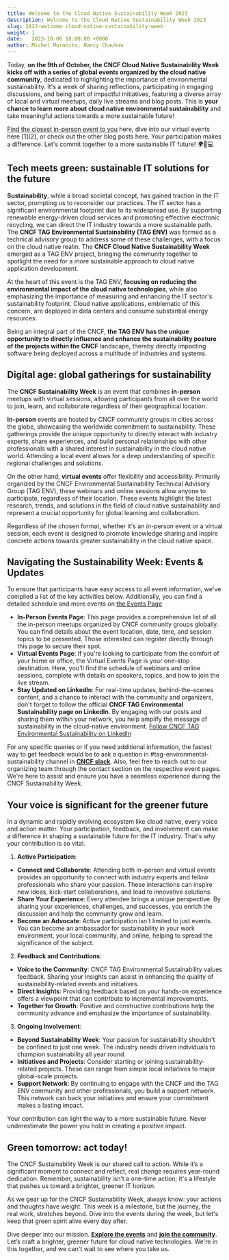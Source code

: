 ```yaml
---
title: Welcome to the Cloud Native Sustainability Week 2023
description: Welcome to the Cloud Native Sustainability Week 2023
slug: 2023-welcome-cloud-native-sustainability-week
weight: 1
date:   2023-10-06 10:00:00 +0000
author: Michel Murabito, Nancy Chauhan
---
```


Today, **on the 9th of October, the CNCF Cloud Native Sustainability Week kicks off with a series of global events organized by the cloud native community**, dedicated to highlighting the importance of environmental sustainability. It's a week of sharing reflections, participating in engaging discussions, and being part of impactful initiatives, featuring a diverse array of local and virtual meetups, daily live streams and blog posts. This is **your chance to learn more about cloud native environmental sustainability** and take meaningful actions towards a more sustainable future!  

[Find the closest in-person event to you](https://tag-env-sustainability.cncf.io/cloud-native-sustainability-week/#local-meetups) here, dive into our virtual events here [1][2], or check out the other blog posts here. Your participation makes a difference. Let's commit together to a more sustainable IT future! 🌍🌱💻  

## Tech meets green: sustainable IT solutions for the future

**Sustainability**, while a broad societal concept, has gained traction in the IT sector, prompting us to reconsider our practices. The IT sector has a significant environmental footprint due to its widespread use. By supporting renewable energy-driven cloud services and promoting effective electronic recycling, we can direct the IT industry towards a more sustainable path. The **CNCF TAG Environmental Sustainability (TAG ENV)** was formed as a technical advisory group to address some of these challenges, with a focus on the cloud native realm. The **CNCF Cloud Native Sustainability Week** emerged as a TAG ENV project, bringing the community together to spotlight the need for a more sustainable approach to cloud native application development.

At the heart of this event is the TAG ENV, **focusing on reducing the environmental impact of the cloud native technologies**, while also emphasizing the importance of measuring and enhancing the IT sector's sustainability footprint. Cloud native applications, emblematic of this concern, are deployed in data centers and consume substantial energy resources.

Being an integral part of the CNCF, **the TAG ENV has the unique opportunity to directly influence and enhance the sustainability posture of the projects within the CNCF** landscape, thereby directly impacting software being deployed across a multitude of industries and systems.  

## Digital age: global gatherings for sustainability

The **CNCF Sustainability Week** is an event that combines **in-person** meetups with virtual sessions, allowing participants from all over the world to join, learn, and collaborate regardless of their geographical location.

**In-person** events are hosted by CNCF community groups in cities across the globe, showcasing the worldwide commitment to sustainability. These gatherings provide the unique opportunity to directly interact with industry experts, share experiences, and build personal relationships with other professionals with a shared interest in sustainability in the cloud native world. Attending a local event allows for a deep understanding of specific regional challenges and solutions.

On the other hand, **virtual events** offer flexibility and accessibility. Primarily organized by the CNCF Environmental Sustainability Technical Advisory Group (TAG ENV), these webinars and online sessions allow anyone to participate, regardless of their location. These events highlight the latest research, trends, and solutions in the field of cloud native sustainability and represent a crucial opportunity for global learning and collaboration.

Regardless of the chosen format, whether it's an in-person event or a virtual session, each event is designed to promote knowledge sharing and inspire concrete actions towards greater sustainability in the cloud native space.  

## Navigating the Sustainability Week: Events & Updates

To ensure that participants have easy access to all event information, we've compiled a list of the key activities below. Additionally, you can find a detailed schedule and more events on [the Events Page](https://community.cncf.io/cloud-native-sustainability/)
* **In-Person Events Page**: This page provides a comprehensive list of all the in-person meetups organized by CNCF community groups globally. You can find details about the event location, date, time, and session topics to be presented. Those interested can register directly through this page to secure their spot.
* **Virtual Events Page**: If you're looking to participate from the comfort of your home or office, the Virtual Events Page is your one-stop destination. Here, you'll find the schedule of webinars and online sessions, complete with details on speakers, topics, and how to join the live stream.
* **Stay Updated on LinkedIn**: For real-time updates, behind-the-scenes content, and a chance to interact with the community and organizers, don't forget to follow the official **CNCF TAG Environmental Sustainability page on LinkedIn**. By engaging with our posts and sharing them within your network, you help amplify the message of sustainability in the cloud-native environment. [Follow CNCF TAG Environmental Sustainability on LinkedIn](https://www.linkedin.com/company/cncf-tag-environmental-sustainability/)

For any specific queries or if you need additional information, the fastest way to get feedback would be to ask a question in #tag-environmental-sustainability channel in [**CNCF slack**](https://communityinviter.com/apps/cloud-native/cncf). Also, feel free to reach out to our organizing team through the contact section on the respective event pages. We're here to assist and ensure you have a seamless experience during the CNCF Sustainability Week.  

## Your voice is significant for the greener future

In a dynamic and rapidly evolving ecosystem like cloud native, every voice and action matter. Your participation, feedback, and involvement can make a difference in shaping a sustainable future for the IT industry. That's why your contribution is so vital.  

1. **Active Participation**:
* **Connect and Collaborate**: Attending both in-person and virtual events provides an opportunity to connect with industry experts and fellow professionals who share your passion. These interactions can inspire new ideas, kick-start collaborations, and lead to innovative solutions.
* **Share Your Experience**: Every attendee brings a unique perspective. By sharing your experiences, challenges, and successes, you enrich the discussion and help the community grow and learn.
* **Become an Advocate**: Active participation isn't limited to just events. You can become an ambassador for sustainability in your work environment, your local community, and online, helping to spread the significance of the subject.

2. **Feedback and Contributions**:
* **Voice to the Community**: CNCF TAG Environmental Sustainability values feedback. Sharing your insights can assist in enhancing the quality of sustainability-related events and initiatives.
* **Direct Insights**: Providing feedback based on your hands-on experience offers a viewpoint that can contribute to incremental improvements.
* **Together for Growth**: Positive and constructive contributions help the community advance and emphasize the importance of sustainability.

3. **Ongoing Involvement**:
* **Beyond Sustainability Week**: Your passion for sustainability shouldn't be confined to just one week. The industry needs driven individuals to champion sustainability all year round.
* **Initiatives and Projects**: Consider starting or joining sustainability-related projects. These can range from simple local initiatives to major global-scale projects.
* **Support Network**: By continuing to engage with the CNCF and the TAG ENV community and other professionals, you build a support network. This network can back your initiatives and ensure your commitment makes a lasting impact.

Your contribution can light the way to a more sustainable future. Never underestimate the power you hold in creating a positive impact.  
  
## Green tomorrow: act today!

The CNCF Sustainability Week is our shared call to action. While it’s a significant moment to connect and reflect, real change requires year-round dedication. Remember, sustainability isn’t a one-time action; it's a lifestyle that pushes us toward a brighter, greener IT horizon.

As we gear up for the CNCF Sustainability Week, always know: your actions and thoughts have weight. This week is a milestone, but the journey, the real work, stretches beyond. Dive into the events during the week, but let's keep that green spirit alive every day after.

Dive deeper into our mission. [**Explore the events**](https://tag-env-sustainability.cncf.io/) and [**join the community**](https://communityinviter.com/apps/cloud-native/cncf). Let’s craft a brighter, greener future for cloud native technologies. We're in this together, and we can't wait to see where you take us.




